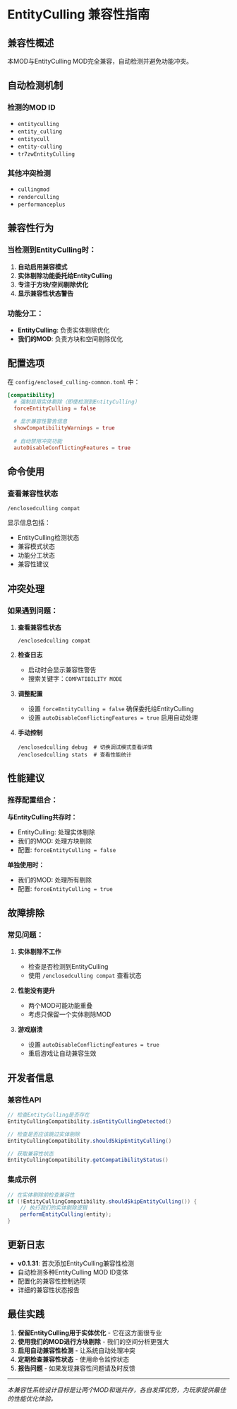 # EntityCulling 兼容性指南

## 兼容性概述

本MOD与EntityCulling MOD完全兼容，自动检测并避免功能冲突。

## 自动检测机制

### 检测的MOD ID
- `entityculling`
- `entity_culling`
- `entitycull`
- `entity-culling`
- `tr7zwEntityCulling`

### 其他冲突检测
- `cullingmod`
- `renderculling`
- `performanceplus`

## 兼容性行为

### 当检测到EntityCulling时：
1. **自动启用兼容模式**
2. **实体剔除功能委托给EntityCulling**
3. **专注于方块/空间剔除优化**
4. **显示兼容性状态警告**

### 功能分工：
- **EntityCulling**: 负责实体剔除优化
- **我们的MOD**: 负责方块和空间剔除优化

## 配置选项

在 `config/enclosed_culling-common.toml` 中：

```toml
[compatibility]
  # 强制启用实体剔除（即使检测到EntityCulling）
  forceEntityCulling = false
  
  # 显示兼容性警告信息
  showCompatibilityWarnings = true
  
  # 自动禁用冲突功能
  autoDisableConflictingFeatures = true
```

## 命令使用

### 查看兼容性状态
```
/enclosedculling compat
```

显示信息包括：
- EntityCulling检测状态
- 兼容模式状态
- 功能分工状态
- 兼容性建议

## 冲突处理

### 如果遇到问题：

1. **查看兼容性状态**
   ```
   /enclosedculling compat
   ```

2. **检查日志**
   - 启动时会显示兼容性警告
   - 搜索关键字：`COMPATIBILITY MODE`

3. **调整配置**
   - 设置 `forceEntityCulling = false` 确保委托给EntityCulling
   - 设置 `autoDisableConflictingFeatures = true` 启用自动处理

4. **手动控制**
   ```
   /enclosedculling debug  # 切换调试模式查看详情
   /enclosedculling stats  # 查看性能统计
   ```

## 性能建议

### 推荐配置组合：

**与EntityCulling共存时：**
- EntityCulling: 处理实体剔除
- 我们的MOD: 处理方块剔除
- 配置: `forceEntityCulling = false`

**单独使用时：**
- 我们的MOD: 处理所有剔除
- 配置: `forceEntityCulling = true`

## 故障排除

### 常见问题：

1. **实体剔除不工作**
   - 检查是否检测到EntityCulling
   - 使用 `/enclosedculling compat` 查看状态

2. **性能没有提升**
   - 两个MOD可能功能重叠
   - 考虑只保留一个实体剔除MOD

3. **游戏崩溃**
   - 设置 `autoDisableConflictingFeatures = true`
   - 重启游戏让自动兼容生效

## 开发者信息

### 兼容性API
```java
// 检查EntityCulling是否存在
EntityCullingCompatibility.isEntityCullingDetected()

// 检查是否应该跳过实体剔除
EntityCullingCompatibility.shouldSkipEntityCulling()

// 获取兼容性状态
EntityCullingCompatibility.getCompatibilityStatus()
```

### 集成示例
```java
// 在实体剔除前检查兼容性
if (!EntityCullingCompatibility.shouldSkipEntityCulling()) {
    // 执行我们的实体剔除逻辑
    performEntityCulling(entity);
}
```

## 更新日志

- **v0.1.31**: 首次添加EntityCulling兼容性检测
- 自动检测多种EntityCulling MOD ID变体
- 配置化的兼容性控制选项
- 详细的兼容性状态报告

## 最佳实践

1. **保留EntityCulling用于实体优化** - 它在这方面很专业
2. **使用我们的MOD进行方块剔除** - 我们的空间分析更强大
3. **启用自动兼容性检测** - 让系统自动处理冲突
4. **定期检查兼容性状态** - 使用命令监控状态
5. **报告问题** - 如果发现兼容性问题请及时反馈

---

*本兼容性系统设计目标是让两个MOD和谐共存，各自发挥优势，为玩家提供最佳的性能优化体验。*
